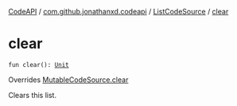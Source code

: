 [CodeAPI](../../index.md) / [com.github.jonathanxd.codeapi](../index.md) / [ListCodeSource](index.md) / [clear](.)

# clear

`fun clear(): `[`Unit`](https://kotlinlang.org/api/latest/jvm/stdlib/kotlin/-unit/index.html)

Overrides [MutableCodeSource.clear](../-mutable-code-source/clear.md)

Clears this list.

